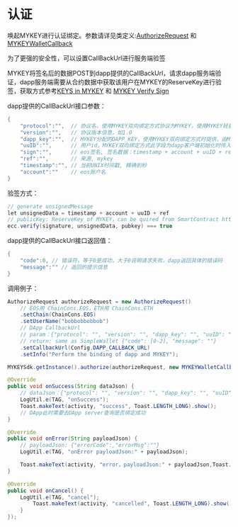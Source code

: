 # 认证

唤起MYKEY进行认证绑定。参数请详见类定义:[AuthorizeRequest](https://github.com/mykeylab/Documentation/blob/master/Chinese/MYKEY_ANDROID_SDK.md#class-authorizerequest) 和 [MYKEYWalletCallback](https://github.com/mykeylab/Documentation/blob/master/Chinese/MYKEY_ANDROID_SDK.md#class-mykeywalletcallback)

为了更强的安全性，可以设置CallBackUrl进行服务端验签

MYKEY将签名后的数据POST到dapp提供的CallBackUrl，请求dapp服务端验证，dapp服务端需要从合约数据中获取该用户在MYKEY的ReserveKey进行验签，获取方式参考[KEYS in MYKEY](https://github.com/mykeylab/Documentation/blob/master/English/MYKEY%20on%20EOSIO.md#keys-in-table-keydata) 和 [MYKEY Verify Sign](https://github.com/mykeylab/Documentation/blob/master/English/MYKEY%20on%20EOSIO.md#if-dapp-dependents-on-getarbitrarysignature-or-other-server-side-authentication)

dapp提供的CallBackUrl接口参数：

```java
{
    "protocol":"",  // 协议名，使用MYKEY双向绑定方式协议为MYKEY，使用MYKEY轻量级方式协议为MYKEYSimple
    "version":"",   // 协议版本信息，如1.0
    "dapp_key":"",  // MYKEY分配的DAPP_KEY，使用MYKEY双向绑定方式时提供，由MYKEY服务端分配，从dapp客户端初始化方法传入
    "uuID":"",      // 用户id，MYKEY双向绑定方式此字段为dapp客户端初始化时传入的uuid；MYKEY轻量级方式此字段为用户的设备ID；
    "sign":"",      // eos签名, 签名数据：timestamp + account + uuID + ref
    "ref":"",       // 来源, mykey
    "timestamp":"", // 当前UNIX时间戳, 精确到秒
    "account":""    // eos账户名
}
```

验签方式：

```java
// generate unsignedMessage
let unsignedData = timestamp + account + uuID + ref
// publicKey: ReserveKey of MYKEY，can be quired from SmartContract https://github.com/mykeylab/Documentation/blob/master/English/MYKEY%20on%20EOSIO.md#keys-in-table-keydata
ecc.verify(signature, unsignedData, pubkey) === true
```

dapp提供的CallBackUrl接口返回值：

```java
{
    "code":0, // 错误符，等于0是成功，大于0说明请求失败，dapp返回具体的错误码
    "message":"" // 返回的提示信息
}
```

调用例子：

```java
AuthorizeRequest authorizeRequest = new AuthorizeRequest()
    // EOS用 ChainCons.EOS，ETH用 ChainCons.ETH
    .setChain(ChainCons.EOS)      
    .setUserName("bobbobbobbob")
    // DApp CallbackUrl
    // param：{"protocol": "", "version": "", "dapp_key": "", "uuID": "", "public_key": "", "sign": "", "ref": "", "timestamp": "", "account": ""}
    // return: same as SimpleWallet {"code": [0-2], "message": ""}
    .setCallbackUrl(Config.DAPP_CALLBACK_URL)
    .setInfo("Perform the binding of dapp and MYKEY");

MYKEYSdk.getInstance().authorize(authorizeRequest, new MYKEYWalletCallback() {

@Override
public void onSuccess(String dataJson) {
    // dataJson：{"protocol": "", "version": "", "dapp_key": "", "uuID": "", "public_key": "", "sign": "", "ref": "", "timestamp": "", "account": ""}
    LogUtil.e(TAG, "onSuccess");
    Toast.makeText(activity, "success", Toast.LENGTH_LONG).show();
    // DApp此时需要去DApp server查询是否绑定成功
}

@Override
public void onError(String payloadJson) {
    // payloadJson: {"errorCode":,"errorMsg":""}
    LogUtil.e(TAG, "onError payloadJson:" + payloadJson);

    Toast.makeText(activity, "error，payloadJson:" + payloadJson,Toast.LENGTH_LONG).show();
}

@Override
public void onCancel() {
    LogUtil.e(TAG, "cancel");
        Toast.makeText(activity, "cancelled", Toast.LENGTH_LONG).show();
    }
});
```

